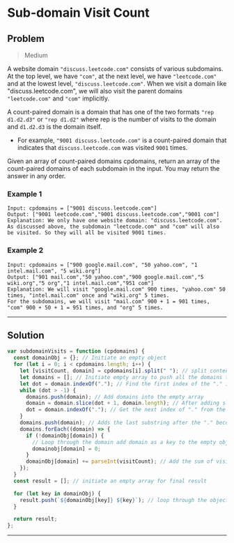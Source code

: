 # Sub-domain Visit Count

## Problem

> Medium

A website domain `"discuss.leetcode.com"` consists of various subdomains. At the top level, we have `"com"`, at the next level, we have `"leetcode.com"` and at the lowest level, `"discuss.leetcode.com"`. When we visit a domain like "discuss.leetcode.com", we will also visit the parent domains `"leetcode.com"` and `"com"` implicitly.

A count-paired domain is a domain that has one of the two formats `"rep d1.d2.d3"` or `"rep d1.d2"` where rep is the number of visits to the domain and `d1.d2.d3` is the domain itself.

- For example, `"9001 discuss.leetcode.com"` is a count-paired domain that indicates that `discuss.leetcode.com` was visited `9001` times.

Given an array of count-paired domains cpdomains, return an array of the count-paired domains of each subdomain in the input. You may return the answer in any order.

### Example 1

```
Input: cpdomains = ["9001 discuss.leetcode.com"]
Output: ["9001 leetcode.com","9001 discuss.leetcode.com","9001 com"]
Explanation: We only have one website domain: "discuss.leetcode.com".
As discussed above, the subdomain "leetcode.com" and "com" will also be visited. So they will all be visited 9001 times.
```

### Example 2

```
Input: cpdomains = ["900 google.mail.com", "50 yahoo.com", "1 intel.mail.com", "5 wiki.org"]
Output: ["901 mail.com","50 yahoo.com","900 google.mail.com","5 wiki.org","5 org","1 intel.mail.com","951 com"]
Explanation: We will visit "google.mail.com" 900 times, "yahoo.com" 50 times, "intel.mail.com" once and "wiki.org" 5 times.
For the subdomains, we will visit "mail.com" 900 + 1 = 901 times, "com" 900 + 50 + 1 = 951 times, and "org" 5 times.
```

---

## Solution

```JavaScript
var subdomainVisits = function (cpdomains) {
  const domainObj = {}; // Initiate an empty object
  for (let i = 0; i < cpdomains.length; i++) {
    let [visitCount, domain] = cpdomains[i].split(" "); // split contents of array into count of visits and domains;
    let domains = []; // Initiate empty array to push all the domains that was split
    let dot = domain.indexOf("."); // Find the first index of the "." in the domain name
    while (dot > -1) {
      domains.push(domain); // Add domains into the empty array
      domain = domain.slice(dot + 1, domain.length); // After adding slice the domain after the first "." to get the next substring
      dot = domain.indexOf("."); // Get the next index of "." from the sliced subdomain and while "." is not null, it keeps running the while loop and adding the sliced domain to the array
    }
    domains.push(domain); // Adds the last substring after the "." becomes null
    domains.forEach((domain) => {
      if (!domainObj[domain]) {
        // Loop through the domain add domain as a key to the empty object domainMap and intiate it with value 0;
        domainobj[domain] = 0;
      }
      domainObj[domain] += parseInt(visitCount); // Add the sum of visitCount as the value
    });
  }
  const result = []; // initiate an empty array for final result

  for (let key in domainObj) {
    result.push(`${domainObj[key]} ${key}`); // loop through the object and push value and key as a string into the array
  }

  return result;
};
```

---
